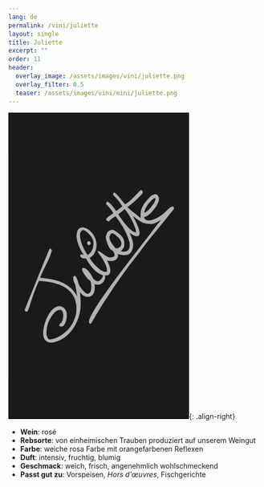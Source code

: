 ```yaml
---
lang: de
permalink: /vini/juliette
layout: single
title: Juliette 
excerpt: ""
order: 11
header:
  overlay_image: /assets/images/vini/juliette.png
  overlay_filter: 0.5
  teaser: /assets/images/vini/mini/juliette.png
---
```

![Juliette](/assets/images/vini/juliette.png){: .align-right}

- **Wein**: rosé 
- **Rebsorte**: von einheimischen Trauben produziert auf unserem Weingut 
- **Farbe**: weiche rosa Farbe mit orangefarbenen Reflexen
- **Duft**: intensiv, fruchtig, blumig
- **Geschmack**: weich, frisch, angenehmlich wohlschmeckend
- **Passt gut zu**: Vorspeisen, _Hors d'œuvres_, Fischgerichte

